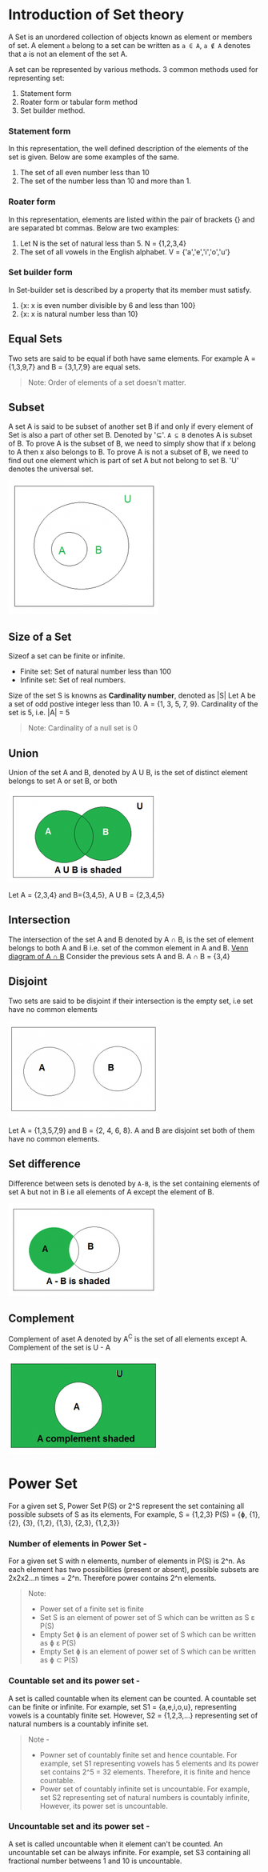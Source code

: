 # Introduction of Set theory
A Set is an unordered collection of objects known as element or members of set. A element `a` belong to a set can be written as `a ∈ A`, `a ∉ A` denotes that a is not an element of the set A.

A set can be represented by various methods. 3 common methods used for representing set:
1. Statement form
2. Roater form or tabular form method
3. Set builder method.

### Statement form
In this representation, the well defined description of the elements of the set is given. Below are some examples of the same.
1. The set of all even number less than 10
2. The set of the number less than 10 and more than 1.

### Roater form
In this representation, elements are listed within the pair of brackets {} and are separated bt commas. Below are two examples:
1. Let N is the set of natural less than 5. N = {1,2,3,4}
2. The set of all vowels in the English alphabet. V = {'a','e','i','o','u'}

### Set builder form
In Set-builder set is described by a property that its member must satisfy. 
1. {x: x is even number divisible by 6 and less than 100}
2. {x: x is natural number less than 10}

## Equal Sets
Two sets are said to be equal if both have same elements. For example A = {1,3,9,7} and B = {3,1,7,9} are equal sets.
> Note: Order of elements of a set doesn't matter.

## Subset
A set A is said to be subset of another set B if and only if every element of Set is also a part of other set B. Denoted by '⊆'.
`A ⊆ B` denotes A is subset of B.
To prove A is the subset of B, we need to simply show that if x belong to A then x also belongs to B. To prove A is not a subset of B, we need to find out one element which is part of set A but not belong to set B.
'U' denotes the universal set.

![Venn Diagram shows that A is a subset of B](images/asubsetB-300x268.png)

## Size of a Set
Sizeof a set can be finite or infinite.
* Finite set: Set of natural number less than 100
* Infinite set: Set of real numbers.

Size of the set S is knowns as **Cardinality number**, denoted as |S|
Let A be a set of odd postive integer less than 10. 
A = {1, 3, 5, 7, 9}. Cardinality of the set is 5, i.e. |A| = 5
> Note: Cardinality of a null set is 0

## Union
Union of the set A and B, denoted by A U B, is the set of distinct element belongs to set A or set B, or both

![Venn Diagram of A U B](images/AUB-300x180.png)

Let A = {2,3,4} and B={3,4,5}, A U B = {2,3,4,5}

## Intersection
The intersection of the set A and B denoted by A ∩ B, is the set of element belongs to both A and B i.e. set of the common element in A and B.
[Venn diagram of A ∩ B](images/AinterB-300x179.png)
Consider the previous sets A and B. A ∩ B = {3,4}

## Disjoint
Two sets are said to be disjoint if their intersection is the empty set, i.e set have no common elements

![Venn diagram of A disjoint B](images/AdijointB-300x194.png)

Let A = {1,3,5,7,9} and B = {2, 4, 6, 8}. A and B are disjoint set both of them have no common elements.

## Set difference
Difference between sets is denoted by `A-B`, is the set containing elements of set A but not in B i.e all elements of A except the element of B.

![Venn Diagram of A-B](images/A-B-300x186.png)

## Complement
Complement of aset A denoted by A<sup>C</sup> is the set of all elements except A. Complement of the set is U - A

![Venn Diagram of A<sup>C</sup>](images/Acomplemnt-300x191.png)

# Power Set
For a given set S, Power Set P(S) or 2^S represent the set containing all possible subsets of S as its elements, For example, 
S = {1,2,3}
P(S) = {ɸ, {1}, {2}, {3}, {1,2}, {1,3}, {2,3}, {1,2,3}}

### Number of elements in Power Set -
For a given set S with n elements, number of elements in P(S) is 2^n. As each element has two possibilities (present or absent), possible subsets are 2x2x2...n times = 2^n. Therefore power contains 2^n elements.
> Note: 
> * Power set of a finite set is finite
> * Set S is an element of power set of S which can be written as S ɛ P(S)
> * Empty Set ɸ is an element of power set of S which can be written as ɸ ɛ P(S)
> * Empty Set ɸ is an element of power set of S which can be written as ɸ ⊂ P(S)

### Countable set and its power set -
A set is called countable when its element can be counted. A countable set can be finite or infinite. For example, set S1 = {a,e,i,o,u}, representing vowels is a countably finite set. However, S2 = {1,2,3,...} representing set of natural numbers is a countably infinite set.
> Note -
> * Powner set of countably finite set and hence countable. For example, set S1 representing vowels has 5 elements and its power set contains 2^5 = 32 elements. Therefore, it is finite and hence countable.
> * Power set of countably infinite set is uncountable. For example, set S2 representing set of natural numbers is countably infinite, However, its power set is uncountable.

### Uncountable set and its power set -
A set is called uncountable when it element can't be counted. An uncountable set can be always infinite. For example, set S3 containing all fractional number betweens 1 and 10 is uncountable.

